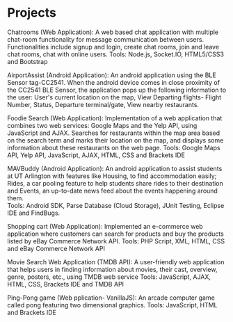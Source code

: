 # Projects
Chatrooms (Web Application):
A web based chat application with multiple chat-room functionality for message communication between users. Functionalities include signup and login, create chat rooms, join and leave chat rooms, chat with online users. 
Tools: Node.js, Socket.IO, HTML5/CSS3 and Bootstrap

AirportAssist (Android Application):
An android application using the BLE Sensor tag-CC2541. When the android device comes in close proximity of the CC2541 BLE Sensor, the application pops up the following information to the user: User's current location on the map, View Departing flights- Flight Number, Status, Departure terminal/gate, View nearby restaurants.

Foodie Search (Web Application): 
Implementation of a web application that combines two web services: Google Maps and the Yelp API, using JavaScript and AJAX. Searches for restaurants within the map area based on the search term and marks their location on the map, and displays some information about these restaurants on the web page.
Tools: Google Maps API, Yelp API, JavaScript, AJAX, HTML, CSS and Brackets IDE 

MAVBuddy (Android Application): An android application to assist students at UT Arlington with features like Housing, to find accommodation easily; Rides, a car pooling feature to help students share rides to their destination and Events, an up-to-date news feed about the events  happening around them.  
Tools: Android SDK, Parse Database (Cloud Storage), JUnit Testing, Eclipse IDE and FindBugs.

Shopping cart (Web Application): Implemented an e-commerce web application where customers can search for products and buy the products listed by eBay Commerce Network API.
Tools: PHP Script, XML, HTML, CSS and eBay Commerce Network API	

Movie Search Web Application (TMDB API): A user-friendly web application that helps users in finding information about movies, their cast, overview, genre, posters, etc., using TMDB web service
Tools: JavaScript, AJAX, HTML, CSS, Brackets IDE and TMDB API 

Ping-Pong game (Web pplication- VanillaJS): An arcade computer game called pong featuring two dimensional graphics. 
Tools: JavaScript, HTML and Brackets IDE



